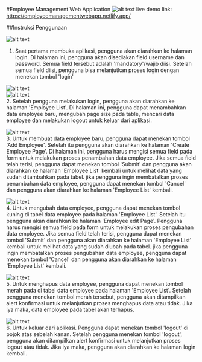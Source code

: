 #Employee Management Web Application
![alt text](https://i.ibb.co/G3gVBFh/Screen-Shot-2021-08-28-at-19-51-32.png)
live demo link: https://employeemanagementwebapp.netlify.app/

##Instruksi Penggunaan<br />

![alt text](https://i.ibb.co/6gpqvtY/Screen-Shot-2021-08-28-at-19-52-28.png)<br />
1. Saat pertama membuka aplikasi, pengguna akan diarahkan ke halaman login. Di halaman ini, pengguna akan disediakan field username dan password. Semua field tersebut adalah 'mandatory'/wajib diisi. Setelah semua field diisi, pengguna bisa melanjutkan proses login dengan menekan tombol 'login'

![alt text](https://i.ibb.co/G3gVBFh/Screen-Shot-2021-08-28-at-19-51-32.png)<br />
![alt text](https://i.ibb.co/9tz7Tj1/Screen-Shot-2021-08-28-at-19-52-02.png)<br />
2. Setelah pengguna melakukan login, pengguna akan diarahkan ke halaman 'Employee List'. Di halaman ini, pengguna dapat menambahkan data employee baru, mengubah page size pada table, mencari data employee dan melakukan logout untuk keluar dari aplikasi.

![alt text](https://i.ibb.co/RCgjh7W/Screen-Shot-2021-08-29-at-05-15-10.png)<br />
3. Untuk membuat data employee baru, pengguna dapat menekan tombol 'Add Employee'. Setelah itu pengguna akan diarahkan ke halaman 'Create Employee Page'. Di halaman ini, pengguna harus mengisi semua field pada form untuk melakukan proses penambahan data employee. Jika semua field telah terisi, pengguna dapat menekan tombol 'Submit' dan pengguna akan diarahkan ke halaman 'Employee List' kembali untuk melihat data yang sudah ditambahkan pada tabel. jika pengguna ingin membatalkan proses penambahan data employee, pengguna dapat menekan tombol 'Cancel' dan pengguna akan diarahkan ke halaman 'Employee List' kembali.

![alt text](https://i.ibb.co/4PGQbX2/Screen-Shot-2021-08-29-at-05-15-28.png)<br />
4. Untuk mengubah data employee, pengguna dapat menekan tombol kuning di tabel data employee pada halaman 'Employee List'. Setelah itu pengguna akan diarahkan ke halaman 'Employee edit Page'. Pengguna harus mengisi semua field pada form untuk melakukan proses pengubahan data employee. Jika semua field telah terisi, pengguna dapat menekan tombol 'Submit' dan pengguna akan diarahkan ke halaman 'Employee List' kembali untuk melihat data yang sudah diubah pada tabel. jika pengguna ingin membatalkan proses pengubahan data employee, pengguna dapat menekan tombol 'Cancel' dan pengguna akan diarahkan ke halaman 'Employee List' kembali.

![alt text](https://i.ibb.co/3SzCtxj/Screen-Shot-2021-08-28-at-20-34-57.png)<br />
5. Untuk menghapus data employee, pengguna dapat menekan tombol merah pada di tabel data employee pada halaman 'Employee List'. Setelah pengguna menekan tombol merah tersebut, pengguna akan ditampilkan alert konfirmasi untuk melanjutkan proses menghapus data atau tidak. Jika iya maka, data employee pada tabel akan terhapus.

![alt text](https://i.ibb.co/QcCK7DS/Screen-Shot-2021-08-28-at-20-37-54.png)<br />
6. Untuk keluar dari aplikasi. Pengguna dapat menekan tombol 'logout' di pojok atas sebelah kanan. Setelah pengguna menekan tombol 'logout', pengguna akan ditampilkan alert konfirmasi untuk melanjutkan proses logout atau tidak. Jika iya maka, pengguna akan diarahkan ke halaman login kembali.
